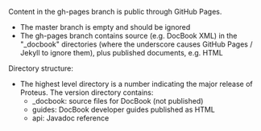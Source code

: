 Content in the gh-pages branch is public through GitHub Pages.
 * The master branch is empty and should be ignored
 * The gh-pages branch contains source (e.g. DocBook XML) in the "_docbook" directories (where the underscore causes GitHub Pages / Jekyll to ignore them), plus published documents, e.g. HTML

Directory structure:
 * The highest level directory is a number indicating the major release of Proteus.  The version directory contains:
   * _docbook: source files for DocBook (not published)
   * guides: DocBook developer guides published as HTML
   * api: Javadoc reference
